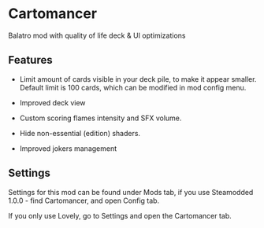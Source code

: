 # Cartomancer
Balatro mod with quality of life deck & UI optimizations

## Features
- Limit amount of cards visible in your deck pile, to make it appear smaller. Default limit is 100 cards, which can be modified in mod config menu.

- Improved deck view

- Custom scoring flames intensity and SFX volume.

- Hide non-essential (edition) shaders.

- Improved jokers management


## Settings
Settings for this mod can be found under Mods tab, if you use Steamodded 1.0.0 - find Cartomancer, and open Config tab.

If you only use Lovely, go to Settings and open the Cartomancer tab.